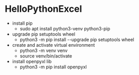 # HelloPythonExcel

* install pip 
    - sudo apt install python3-venv python3-pip
* upgrade pip setuptools wheel
    - python3 -m pip install --upgrade pip setuptools wheel
* create and activate virtual environment
    - python3 -m venv venv
    - source venv/bin/activate
* install openpyxl lib
    - python3 -m pip install openpyxl
